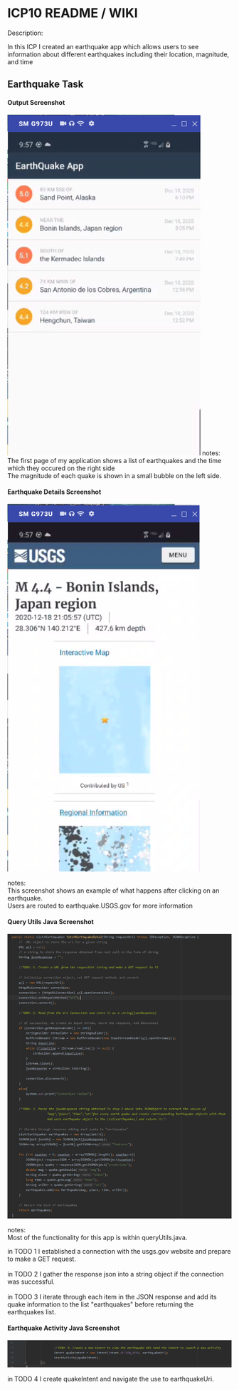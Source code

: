# ICP10 README / WIKI

Description:

In this ICP I created an earthquake app which allows users to see information about different earthquakes including their location, magnitude, and time <br>

## Earthquake Task

#### Output Screenshot

![earthquake_output1](wiki_screenshots/earthquake_output1.PNG)
notes: <br>
The first page of my application shows a list of earthquakes and the time which they occured on the right side <br>
The magnitude of each quake is shown in a small bubble on the left side.

#### Earthquake Details Screenshot

![earthquake_output2](wiki_screenshots/earthquake_output2.PNG)

notes: <br>
This screenshot shows an example of what happens after clicking on an earthquake. <br>
Users are routed to earthquake.USGS.gov for more information


#### Query Utils Java Screenshot

![earthquake_queryutils](wiki_screenshots/earthquake_queryutils.PNG)

notes: <br>
Most of the functionality for this app is within queryUtils.java. <br>

in TODO 1 I established a connection with the usgs.gov website and prepare to make a GET request. <br> <br>
in TODO 2 I gather the response json into a string object if the connection was successful. <br> <br>
in TODO 3 I iterate through each item in the JSON response and add its quake information to the list "earthquakes" before returning the earthquakes list. <br>

#### Earthquake Activity Java Screenshot

![earthquake_activity](wiki_screenshots/earthquake_activity.PNG)

in TODO 4 I create quakeIntent and navigate the use to earthquakeUri.